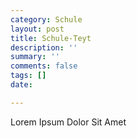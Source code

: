 ```yaml
---
category: Schule
layout: post
title: Schule-Teyt
description: ''
summary: ''
comments: false
tags: []
date: 

---
```

Lorem Ipsum Dolor Sit Amet